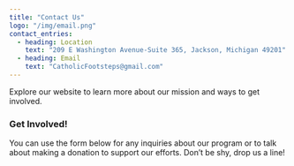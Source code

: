 ```yaml
---
title: "Contact Us"
logo: "/img/email.png"
contact_entries:
  - heading: Location
    text: "209 E Washington Avenue-Suite 365, Jackson, Michigan 49201"
  - heading: Email
    text: "CatholicFootsteps@gmail.com"
---
```


Explore our website to learn more about our mission and ways to get involved.

<h3 class="f4 b lh-title mb2">Get Involved!</h3>

You can use the form below for any inquiries about our program or to talk about
making a donation to support our efforts.
Don’t be shy, drop us a line!
